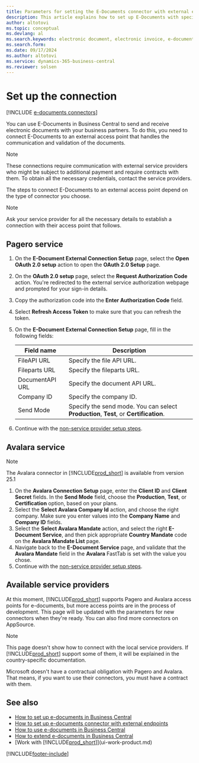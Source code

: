 ```yaml
---
title: Parameters for setting the E-Documents connector with external endpoints
description: This article explains how to set up E-Documents with specific external endpoints.
author: altotovi
ms.topic: conceptual
ms.devlang: al
ms.search.keywords: electronic document, electronic invoice, e-document, e-invoice, access-point, endpoint, connector, Peppol
ms.search.form: 
ms.date: 09/17/2024
ms.author: altotovi
ms.service: dynamics-365-business-central
ms.reviewer: solsen
---
```


# Set up the connection

[!INCLUDE [e-documents connectors](includes/edocuments-connectors-include.md)]

You can use E-Documents in Business Central to send and receive electronic documents with your business partners. To do this, you need to connect E-Documents to an external access point that handles the communication and validation of the documents. 

 > [!NOTE]
 > These connections require communication with external service providers who might be subject to additional payment and require contracts with them. To obtain all the necessary credentials, contact the service providers.

The steps to connect E-Documents to an external access point depend on the type of connector you choose.    

> [!NOTE]
> Ask your service provider for all the necessary details to establish a connection with their access point that follows.  

## Pagero service

1. On the **E-Document External Connection Setup** page, select the **Open OAuth 2.0 setup** action to open the **OAuth 2.0 Setup** page.  
2. On the **OAuth 2.0 setup** page, select the **Request Authorization Code** action. You're redirected to the external service authorization webpage and prompted for your sign-in details.
3. Copy the authorization code into the **Enter Authorization Code** field.  
4. Select **Refresh Access Token** to make sure that you can refresh the token. 
5. On the **E-Document External Connection Setup** page, fill in the following fields:

    | Field name | Description |
    |---|---|
    | FileAPI URL | Specify the file API URL. |
    | Fileparts URL | Specify the fileparts URL. |
    | DocumentAPI URL | Specify the document API URL. |
    | Company ID | Specify the company ID. |
    | Send Mode | Specify the send mode. You can select **Production**, **Test**, or **Certification**. |

6. Continue with the [non-service provider setup steps](finance-how-setup-edocuments-external.md).  

## Avalara service

> [!NOTE]
> The Avalara connector in [!INCLUDE[prod_short](includes/prod_short.md)] is available from version 25.1

1. On the **Avalara Connection Setup** page, enter the **Client ID** and **Client Secret** fields. In the **Send Mode** field, choose the **Production**, **Test**, or **Certification** option, based on your plans. 
2. Select the **Select Avalara Company Id** action, and choose the right company. Make sure you enter values into the **Company Name** and **Company ID** fields.  
3. Select the **Select Avalara Mandate** action, and select the right **E-Document Service**, and then pick appropriate **Country Mandate** code on the **Avalara Mandate List** page. 
4. Navigate back to the **E-Document Service** page, and validate that the **Avalara Mandate** field in the **Avalara** FastTab is set with the value you chose. 
5. Continue with the [non-service provider setup steps](finance-how-setup-edocuments-external.md).

## Available service providers

At this moment, [!INCLUDE[prod_short](includes/prod_short.md)] supports Pagero and Avalara access points for e-documents, but more access points are in the process of development. This page will be updated with the parameters for new connectors when they're ready. You can also find more connectors on AppSource.

> [!NOTE]
> This page doesn't show how to connect with the local service providers. If [!INCLUDE[prod_short](includes/prod_short.md)] support some of them, it will be explained in the country-specific documentation.  

Microsoft doesn't have a contractual obligation with Pagero and Avalara. That means, if you want to use their connectors, you must have a contract with them.

## See also

- [How to set up e-documents in Business Central](finance-how-setup-edocuments.md)  
- [How to set up e-documents connector with external endpoints](finance-how-setup-edocuments-external.md)    
- [How to use e-documents in Business Central](finance-how-use-edocuments.md)    
- [How to extend e-documents in Business Central](/dynamics365/business-central/dev-itpro/developer/devenv-extend-edocuments)    
- [Work with [!INCLUDE[prod_short](includes/prod_short.md)]](ui-work-product.md)    

[!INCLUDE[footer-include](includes/footer-banner.md)]
